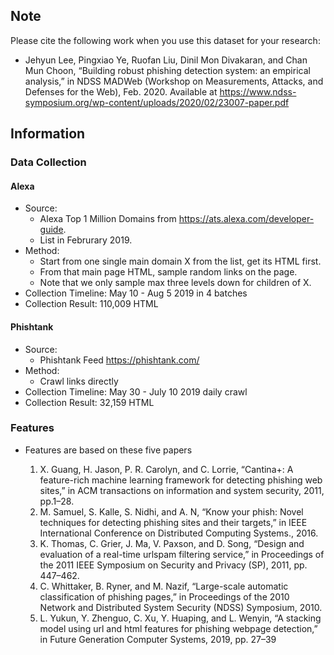 
## Note
Please cite the following work when you use this dataset for your research:
- Jehyun Lee, Pingxiao Ye, Ruofan Liu, Dinil Mon Divakaran, and Chan Mun Choon, “Building robust phishing detection system: an empirical analysis,” in NDSS MADWeb (Workshop on Measurements, Attacks, and Defenses for the Web), Feb. 2020.
Available at https://www.ndss-symposium.org/wp-content/uploads/2020/02/23007-paper.pdf


## Information
### Data Collection 
#### Alexa 
 - Source: 
   - Alexa Top 1 Million Domains from https://ats.alexa.com/developer-guide. 
   - List in Februrary 2019.
 - Method: 
   - Start from one single main domain X from the list, get its HTML first. 
   - From that main page HTML, sample random links on the page.
   - Note that we only sample max three levels down for children of X. 
 - Collection Timeline: May 10 - Aug 5 2019 in 4 batches
 - Collection Result: 110,009 HTML

#### Phishtank
 - Source: 
   - Phishtank Feed https://phishtank.com/
 - Method: 
   - Crawl links directly
 - Collection Timeline: May 30 - July 10 2019 daily crawl
 - Collection Result: 32,159 HTML
 
 ### Features
- Features are based on these five papers

  1. X. Guang, H. Jason, P. R. Carolyn, and C. Lorrie, “Cantina+: A feature-rich machine learning framework for detecting phishing web sites,” in ACM transactions on information and system security, 2011, pp.1–28.
  2. M. Samuel, S. Kalle, S. Nidhi, and A. N, “Know your phish: Novel techniques for detecting phishing sites and their targets,” in IEEE International Conference on Distributed Computing Systems., 2016.
  3. K. Thomas, C. Grier, J. Ma, V. Paxson, and D. Song, “Design and evaluation of a real-time urlspam filtering service,” in Proceedings of the 2011 IEEE Symposium on Security and Privacy (SP), 2011, pp. 447–462.
  4. C. Whittaker, B. Ryner, and M. Nazif, “Large-scale automatic classification of phishing pages,” in Proceedings of the 2010 Network and Distributed System Security (NDSS) Symposium, 2010.
  5. L. Yukun, Y. Zhenguo, C. Xu, Y. Huaping, and L. Wenyin, “A stacking model using url and html features for phishing webpage detection,” in Future Generation Computer Systems, 2019, pp. 27–39
